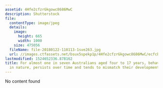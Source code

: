 ```yaml
---
assetid: 4Hfe2cfzrGkgowc8686MwC
description: Shutterstock
file:
  contentType: image/jpeg
  details:
    image:
      height: 665
      width: 1000
    size: 475056
  fileName: file-20180122-110113-1sve263.jpg
  url: //images.ctfassets.net/bsux5spekp1p/4Hfe2cfzrGkgowc8686MwC/ecfcb79f05304cd84cbc67d2ce4cd6b1/file-20180122-110113-1sve263.jpg
lastmodified: 1524652336.878162
title: For almost one in seven Australians aged four to 17 years, behaviour is significant
  in nature, persists over time and tends to mismatch their developmental stage.
---
```

No content found
